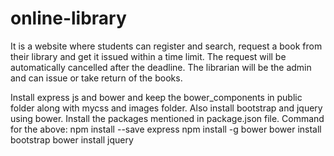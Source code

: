 # online-library
It is a website where students can register and search, request a book from their library and get it issued within a time limit. The request will be automatically cancelled after the deadline. The librarian will be the admin and can issue or take return of the books.

Install express js and bower and keep the bower_components in public folder along with mycss and images folder. Also install bootstrap and jquery using bower.
Install the packages mentioned in package.json file.
Command for the above:
npm install --save express
npm install -g bower
bower install bootstrap
bower install jquery
